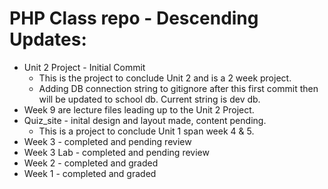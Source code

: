 # PHP Class repo - Descending Updates:
* Unit 2 Project - Initial Commit
    * This is the project to conclude Unit 2 and is a 2 week project.
    * Adding DB connection string to gitignore after this first commit
    then will be updated to school db. Current string is dev db.
* Week 9 are lecture files leading up to the Unit 2 Project.
* Quiz_site - inital design and layout made, content pending.
    * This is a project to conclude Unit 1 span week 4 & 5.
* Week 3 - completed and pending review
* Week 3 Lab - completed and pending review
* Week 2 - completed and graded
* Week 1 - completed and graded
